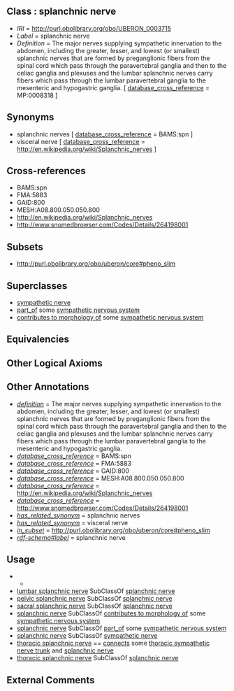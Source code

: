 
## Class : splanchnic nerve

 * *IRI* = http://purl.obolibrary.org/obo/UBERON_0003715
 * *Label* = splanchnic nerve
 * *Definition* = The major nerves supplying sympathetic innervation to the abdomen, including the greater, lesser, and lowest (or smallest) splanchnic nerves that are formed by preganglionic fibers from the spinal cord which pass through the paravertebral ganglia and then to the celiac ganglia and plexuses and the lumbar splanchnic nerves carry fibers which pass through the lumbar paravertebral ganglia to the mesenteric and hypogastric ganglia. [ [database_cross_reference](../../ef/oboInOwl#hasDbXref.md) = MP:0008318 ]

## Synonyms

 * splanchnic nerves [ [database_cross_reference](../../ef/oboInOwl#hasDbXref.md) = BAMS:spn ]
 * visceral nerve [ [database_cross_reference](../../ef/oboInOwl#hasDbXref.md) = http://en.wikipedia.org/wiki/Splanchnic_nerves ]

## Cross-references

 * BAMS:spn
 * FMA:5883
 * GAID:800
 * MESH:A08.800.050.050.800
 * http://en.wikipedia.org/wiki/Splanchnic_nerves
 * http://www.snomedbrowser.com/Codes/Details/264198001

## Subsets

 * http://purl.obolibrary.org/obo/uberon/core#pheno_slim

## Superclasses

 * [sympathetic nerve](../../UBERON/29/UBERON_0034729.md)
 * [part_of](../../BFO/50/BFO_0000050.md) some [sympathetic nervous system](../../UBERON/13/UBERON_0000013.md)
 * [contributes to morphology of](../../RO/33/RO_0002433.md) some [sympathetic nervous system](../../UBERON/13/UBERON_0000013.md)

## Equivalencies


## Other Logical Axioms


## Other Annotations

 * *[definition](../../IAO/15/IAO_0000115.md)* = The major nerves supplying sympathetic innervation to the abdomen, including the greater, lesser, and lowest (or smallest) splanchnic nerves that are formed by preganglionic fibers from the spinal cord which pass through the paravertebral ganglia and then to the celiac ganglia and plexuses and the lumbar splanchnic nerves carry fibers which pass through the lumbar paravertebral ganglia to the mesenteric and hypogastric ganglia.
 * *[database_cross_reference](../../ef/oboInOwl#hasDbXref.md)* = BAMS:spn
 * *[database_cross_reference](../../ef/oboInOwl#hasDbXref.md)* = FMA:5883
 * *[database_cross_reference](../../ef/oboInOwl#hasDbXref.md)* = GAID:800
 * *[database_cross_reference](../../ef/oboInOwl#hasDbXref.md)* = MESH:A08.800.050.050.800
 * *[database_cross_reference](../../ef/oboInOwl#hasDbXref.md)* = http://en.wikipedia.org/wiki/Splanchnic_nerves
 * *[database_cross_reference](../../ef/oboInOwl#hasDbXref.md)* = http://www.snomedbrowser.com/Codes/Details/264198001
 * *[has_related_synonym](../../ym/oboInOwl#hasRelatedSynonym.md)* = splanchnic nerves
 * *[has_related_synonym](../../ym/oboInOwl#hasRelatedSynonym.md)* = visceral nerve
 * *[in_subset](../../et/oboInOwl#inSubset.md)* = http://purl.obolibrary.org/obo/uberon/core#pheno_slim
 * *[rdf-schema#label](../../el/rdf-schema#label.md)* = splanchnic nerve

## Usage

 * -
 * [lumbar splanchnic nerve](../../UBERON/83/UBERON_0018683.md) SubClassOf [splanchnic nerve](../../UBERON/15/UBERON_0003715.md)
 * [pelvic splanchnic nerve](../../UBERON/75/UBERON_0018675.md) SubClassOf [splanchnic nerve](../../UBERON/15/UBERON_0003715.md)
 * [sacral splanchnic nerve](../../UBERON/84/UBERON_0018684.md) SubClassOf [splanchnic nerve](../../UBERON/15/UBERON_0003715.md)
 * [splanchnic nerve](../../UBERON/15/UBERON_0003715.md) SubClassOf [contributes to morphology of](../../RO/33/RO_0002433.md) some [sympathetic nervous system](../../UBERON/13/UBERON_0000013.md)
 * [splanchnic nerve](../../UBERON/15/UBERON_0003715.md) SubClassOf [part_of](../../BFO/50/BFO_0000050.md) some [sympathetic nervous system](../../UBERON/13/UBERON_0000013.md)
 * [splanchnic nerve](../../UBERON/15/UBERON_0003715.md) SubClassOf [sympathetic nerve](../../UBERON/29/UBERON_0034729.md)
 * [thoracic splanchnic nerve](../../UBERON/79/UBERON_0018679.md) == [connects](../../RO/76/RO_0002176.md) some [thoracic sympathetic nerve trunk](../../UBERON/63/UBERON_0004863.md) and [splanchnic nerve](../../UBERON/15/UBERON_0003715.md)
 * [thoracic splanchnic nerve](../../UBERON/79/UBERON_0018679.md) SubClassOf [splanchnic nerve](../../UBERON/15/UBERON_0003715.md)

## External Comments

